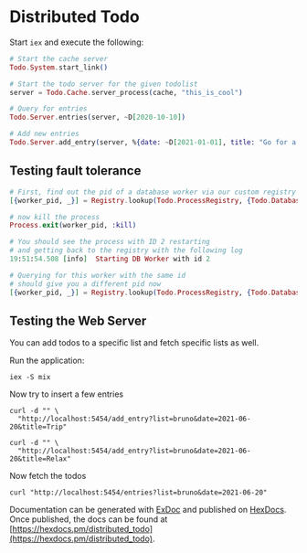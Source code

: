 # Distributed Todo

Start `iex` and execute the following:

```elixir
# Start the cache server
Todo.System.start_link()

# Start the todo server for the given todolist
server = Todo.Cache.server_process(cache, "this_is_cool")

# Query for entries
Todo.Server.entries(server, ~D[2020-10-10])

# Add new entries
Todo.Server.add_entry(server, %{date: ~D[2021-01-01], title: "Go for a walk"})
```

## Testing fault tolerance

```elixir
# First, find out the pid of a database worker via our custom registry
[{worker_pid, _}] = Registry.lookup(Todo.ProcessRegistry, {Todo.DatabaseWorker, 2})

# now kill the process
Process.exit(worker_pid, :kill)

# You should see the process with ID 2 restarting 
# and getting back to the registry with the following log
19:51:54.508 [info]  Starting DB Worker with id 2

# Querying for this worker with the same id
# should give you a different pid now
[{worker_pid, _}] = Registry.lookup(Todo.ProcessRegistry, {Todo.DatabaseWorker, 2})
```

## Testing the Web Server

You can add todos to a specific list and fetch specific lists as well.

Run the application:

```shell
iex -S mix
```

Now try to insert a few entries
```shell
curl -d "" \
  "http://localhost:5454/add_entry?list=bruno&date=2021-06-20&title=Trip"

curl -d "" \
  "http://localhost:5454/add_entry?list=bruno&date=2021-06-20&title=Relax"
```

Now fetch the todos
```shell
curl "http://localhost:5454/entries?list=bruno&date=2021-06-20"
```

Documentation can be generated with [ExDoc](https://github.com/elixir-lang/ex_doc)
and published on [HexDocs](https://hexdocs.pm). Once published, the docs can
be found at [https://hexdocs.pm/distributed_todo](https://hexdocs.pm/distributed_todo).
